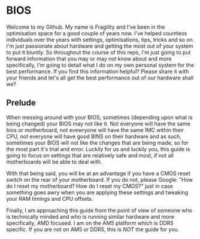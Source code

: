 # BIOS
Welcome to my Github. My name is Fragility and I've been in the optimisation space for a good couple of years now. I've helped countless individuals over the years with settings, optimisations, tips, tricks and so on. I'm just passionate about hardware and getting the most out of your system to put it bluntly. So throughout the course of this repo, I'm just going to put forward information that you may or may not know about and more specifically, I'm going to detail what I do on my own personal system for the best performance. If you find this information helpful? Please share it with your friends and let's all get the best performance out of our hardware shall we?

## Prelude

When messing around with your BIOS, sometimes (depending upon what is being changed) your BIOS may not like it. Not everyone will have the same bios or motherboard, not evewryone will have the same IMC within their CPU, not everyone will have good BINS on their hardware and as such, sometimes your BIOS will not like the changes that are being made, so for the most part it's trial and error. Luckily for us and luckily you, this guide is going to focus on settings that are relatively safe and most, if not all motherboards will be able to deal with. 

With that being said, you will be at an advantage if you have a CMOS reset switch on the rear of your motherboard. If you do not, please Google: "How do I reset my motherboard? How do I reset my CMOS?" just in case something goes awry when you are applying these settings and tweaking your RAM timings and CPU offsets.

Finally, I am approaching this guide from the point of view of someone who is technically minded and who is running similar hardware and more specifically, AMD focused. I am on the AM5 platform which is DDR5 specific. If you are not on AM5 or DDR5, this is _NOT_ the guide for you.
